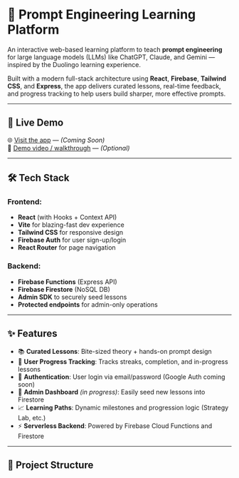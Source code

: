 # 🧠 Prompt Engineering Learning Platform

An interactive web-based learning platform to teach **prompt engineering** for large language models (LLMs) like ChatGPT, Claude, and Gemini — inspired by the Duolingo learning experience.

Built with a modern full-stack architecture using **React**, **Firebase**, **Tailwind CSS**, and **Express**, the app delivers curated lessons, real-time feedback, and progress tracking to help users build sharper, more effective prompts.

---

## 🚀 Live Demo

🌐 [Visit the app](https://prompt-engineering-course.web.app) — *(Coming Soon)*  
🎥 [Demo video / walkthrough](#) — *(Optional)*

---

## 🛠️ Tech Stack

### Frontend:
- **React** (with Hooks + Context API)
- **Vite** for blazing-fast dev experience
- **Tailwind CSS** for responsive design
- **Firebase Auth** for user sign-up/login
- **React Router** for page navigation

### Backend:
- **Firebase Functions** (Express API)
- **Firebase Firestore** (NoSQL DB)
- **Admin SDK** to securely seed lessons
- **Protected endpoints** for admin-only operations

---

## ✨ Features

- 📚 **Curated Lessons**: Bite-sized theory + hands-on prompt design
- 🧠 **User Progress Tracking**: Tracks streaks, completion, and in-progress lessons
- 🔐 **Authentication**: User login via email/password (Google Auth coming soon)
- 🧰 **Admin Dashboard** *(in progress)*: Easily seed new lessons into Firestore
- 📈 **Learning Paths**: Dynamic milestones and progression logic (Strategy Lab, etc.)
- ⚡ **Serverless Backend**: Powered by Firebase Cloud Functions and Firestore

---

## 📁 Project Structure


